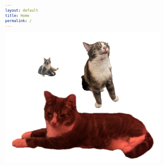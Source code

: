 ```yaml
---
layout: default
title: Home
permalink: /
---
```


<p><img src="/img/azula-removebg-preview.png" alt="Azula the Cat"></p>
